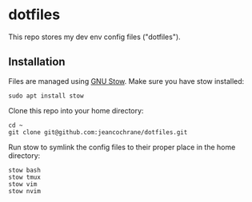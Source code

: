 # dotfiles

This repo stores my dev env config files ("dotfiles").

## Installation

Files are managed using [GNU
Stow](https://www.gnu.org/software/stow/manual/stow.html). Make sure you have
stow installed:

```
sudo apt install stow
```

Clone this repo into your home directory:

```
cd ~
git clone git@github.com:jeancochrane/dotfiles.git
```

Run stow to symlink the config files to their proper place in the home
directory:

```
stow bash
stow tmux
stow vim
stow nvim
```
